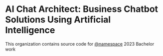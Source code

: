 # AI Chat Architect: Business Chatbot Solutions Using Artificial Intelligence

This organization contains source code for
 [@namespace](https://github.com/n4mespace) 2023 Bachelor work
